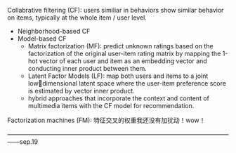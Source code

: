 Collabrative filtering (CF): users similiar in behaviors show similar behavior on items,  typically at the whole item / user level.

- Neighborhood-based CF
- Model-based CF 
  - Matrix factorization (MF): predict unknown ratings based on the factorization of the original user-item rating matrix by mapping the 1-hot vector of each user and item as an embedding vector and conducting inner product between them.
  - Latent Factor Models (LF): map both users and items to a joint lowdimensional latent space where the user-item preference score is estimated by vector inner product.
  - hybrid approaches that incorporate the context and content of multimedia items with the CF model for recommendation.

Factorization machines (FM): 特征交叉的权重我还没有加扰动！wow！

——————————————————————————————————————sep.19

